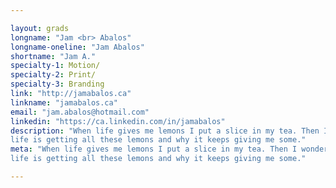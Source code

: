 ```yaml
---

layout: grads
longname: "Jam <br> Abalos"
longname-oneline: "Jam Abalos"
shortname: "Jam A."
specialty-1: Motion/
specialty-2: Print/
specialty-3: Branding
link: "http://jamabalos.ca"
linkname: "jamabalos.ca"
email: "jam.abalos@hotmail.com"
linkedin: "https://ca.linkedin.com/in/jamabalos"
description: "When life gives me lemons I put a slice in my tea. Then I wonder where
life is getting all these lemons and why it keeps giving me some."
meta: "When life gives me lemons I put a slice in my tea. Then I wonder where
life is getting all these lemons and why it keeps giving me some."

---
```

